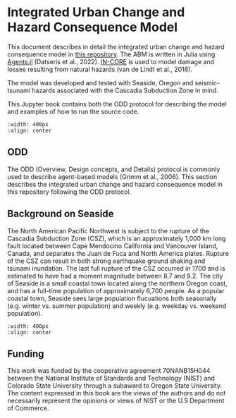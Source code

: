 # Integrated Urban Change and Hazard Consequence Model

This document describes in detail the integrated urban change and hazard consequence model in [this repository](https://github.com/22dylan/UrbanChange-HazardConsequence). The ABM is written in Julia using [Agents.jl](https://juliadynamics.github.io/Agents.jl/stable/) (Datseris et al., 2022). [IN-CORE](https://incore.ncsa.illinois.edu) is used to model damage and losses resulting from natural hazards (van de Lindt et al., 2018).

The model was developed and tested with Seaside, Oregon and seismic-tsunami hazards associated with the Cascadia Subduction Zone in mind. 

This Jupyter book contains both the ODD protocol for describing the model and examples of how to run the source code. 

```{image} /images/TemporalSetting6.png
:width: 400px
:align: center
```

## ODD
The ODD (Overview, Design concepts, and Details) protocol is commonly used to describe agent-based models (Grimm et al., 2006). This section describes the integrated urban change and hazard consequence model in this repository following the ODD protocol. 

## Background on Seaside

The North American Pacific Northwest is subject to the rupture of the Cascadia Subduction Zone (CSZ), which is an approximately 1,000 km long fault located between Cape Mendocino California and Vancouver Island, Canada, and separates the Juan de Fuca and North America plates. Rupture of the CSZ can result in both strong earthquake ground shaking and tsunami inundation. The last full rupture of the CSZ occurred in 1700 and is estimated to have had a moment magnitude between 8.7 and 9.2. The city of Seaside is a small coastal town located along the northern Oregon coast, and has a full-time population of approximately 6,700 people. As a popular coastal town, Seaside sees large population flucuations both seasonally (e.g. winter vs. summer population) and weekly (e.g. weekday vs. weekend population). 


 ```{image} /images/CaseStudy_icon.png
:width: 400px
:align: center
```



## Funding


This work was funded by the cooperative agreement 70NANB15H044 between the National Institute of Standards and Technology (NIST) and Colorado State University through a subaward to Oregon State University. The content expressed in this book are the views of the authors and do not necessarily represent the opinions or views of NIST or the U.S Department of Commerce.

